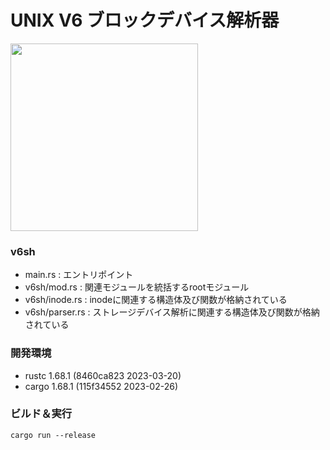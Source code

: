 # UNIX V6 ブロックデバイス解析器

<img src="https://github.com/rsk-ymst/v6sh/assets/81950820/c47f2280-6891-475f-81bf-53dc8989ca98.jpg" width="300">

### v6sh
- main.rs        : エントリポイント
- v6sh/mod.rs    : 関連モジュールを統括するrootモジュール
- v6sh/inode.rs  : inodeに関連する構造体及び関数が格納されている
- v6sh/parser.rs : ストレージデバイス解析に関連する構造体及び関数が格納されている

### 開発環境
- rustc 1.68.1 (8460ca823 2023-03-20)
- cargo 1.68.1 (115f34552 2023-02-26)

### ビルド＆実行
```
cargo run --release
```

